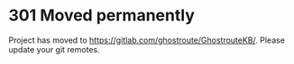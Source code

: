 # 301 Moved permanently

Project has moved to <https://gitlab.com/ghostroute/GhostrouteKB/>. Please update your git remotes.

